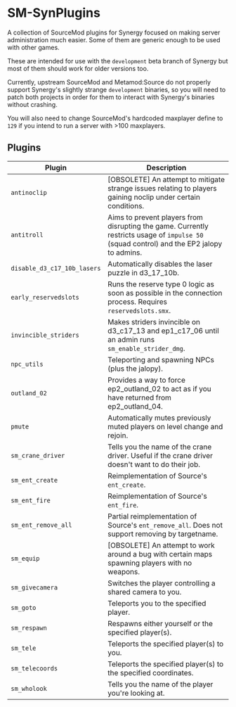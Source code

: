 # SM-SynPlugins

A collection of SourceMod plugins for Synergy focused on making server administration much easier. Some of them are generic enough to be used with other games.

These are intended for use with the `development` beta branch of Synergy but most of them should work for older versions too.

Currently, upstream SourceMod and Metamod:Source do not properly support Synergy's slightly strange `development` binaries, so you will need to patch both projects in order for them to interact with Synergy's binaries without crashing.

You will also need to change SourceMod's hardcoded maxplayer define to `129` if you intend to run a server with >100 maxplayers.

## Plugins

| Plugin                      | Description                                                                                                                               |
| --------------------------- | ----------------------------------------------------------------------------------------------------------------------------------------- |
| `antinoclip`                | [OBSOLETE] An attempt to mitigate strange issues relating to players gaining noclip under certain conditions.                             |
| `antitroll`                 | Aims to prevent players from disrupting the game. Currently restricts usage of `impulse 50` (squad control) and the EP2 jalopy to admins. |
| `disable_d3_c17_10b_lasers` | Automatically disables the laser puzzle in d3_17_10b.                                                                                     |
| `early_reservedslots`       | Runs the reserve type 0 logic as soon as possible in the connection process. Requires `reservedslots.smx`.                                |
| `invincible_striders`       | Makes striders invincible on d3_c17_13 and ep1_c17_06 until an admin runs `sm_enable_strider_dmg`.                                        |
| `npc_utils`                 | Teleporting and spawning NPCs (plus the jalopy).                                                                                          |
| `outland_02`                | Provides a way to force ep2_outland_02 to act as if you have returned from ep2_outland_04.                                                |
| `pmute`                     | Automatically mutes previously muted players on level change and rejoin.                                                                  |
| `sm_crane_driver`           | Tells you the name of the crane driver. Useful if the crane driver doesn't want to do their job.                                          |
| `sm_ent_create`             | Reimplementation of Source's `ent_create`.                                                                                                |
| `sm_ent_fire`               | Reimplementation of Source's `ent_fire`.                                                                                                  |
| `sm_ent_remove_all`         | Partial reimplementation of Source's `ent_remove_all`. Does not support removing by targetname.                                           |
| `sm_equip`                  | [OBSOLETE] An attempt to work around a bug with certain maps spawning players with no weapons.                                            |
| `sm_givecamera`             | Switches the player controlling a shared camera to you.                                                                                   |
| `sm_goto`                   | Teleports you to the specified player.                                                                                                    |
| `sm_respawn`                | Respawns either yourself or the specified player(s).                                                                                      |
| `sm_tele`                   | Teleports the specified player(s) to you.                                                                                                 |
| `sm_telecoords`             | Teleports the specified player(s) to the specified coordinates.                                                                           |
| `sm_wholook`                | Tells you the name of the player you're looking at.                                                                                       |